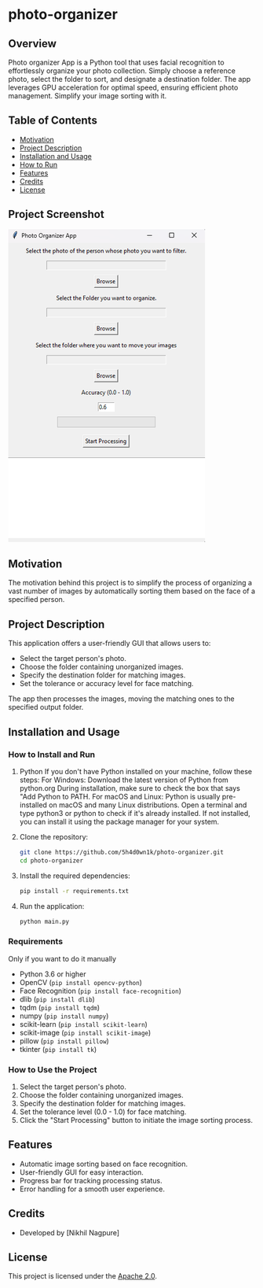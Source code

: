 # photo-organizer

## Overview

Photo organizer App is a Python tool that uses facial recognition to effortlessly organize your photo collection. Simply choose a reference photo, select the folder to sort, and designate a destination folder. The app leverages GPU acceleration for optimal speed, ensuring efficient photo management. Simplify your image sorting with it.

## Table of Contents

- [Motivation](#motivation)
- [Project Description](#project-description)
- [Installation and Usage](#installation-and-usage)
- [How to Run](#how-to-install-and-run)
- [Features](#features)
- [Credits](#credits)
- [License](#license)

## Project Screenshot

![GUI Preview](gui_preview.png)

## Motivation

The motivation behind this project is to simplify the process of organizing a vast number of images by automatically sorting them based on the face of a specified person.

## Project Description

This application offers a user-friendly GUI that allows users to:

- Select the target person's photo.
- Choose the folder containing unorganized images.
- Specify the destination folder for matching images.
- Set the tolerance or accuracy level for face matching.

The app then processes the images, moving the matching ones to the specified output folder.

## Installation and Usage

### How to Install and Run

1. Python
   If you don't have Python installed on your machine, follow these steps:
 For Windows:
   Download the latest version of Python from python.org
   During installation, make sure to check the box that says "Add Python to PATH.
 For macOS and Linux:
   Python is usually pre-installed on macOS and many Linux distributions. Open a terminal and type python3 or python to
   check if it's already installed.
   If not installed, you can install it using the package manager for your system.

3. Clone the repository:

    ```bash
    git clone https://github.com/5h4d0wn1k/photo-organizer.git
    cd photo-organizer
    ```

4. Install the required dependencies:

    ```bash
    pip install -r requirements.txt
    ```

5. Run the application:

    ```bash
    python main.py
    ```
    
### Requirements
 Only if you want to do it manually 
- Python 3.6 or higher
- OpenCV (`pip install opencv-python`)
- Face Recognition (`pip install face-recognition`)
- dlib (`pip install dlib`)
- tqdm (`pip install tqdm`)
- numpy (`pip install numpy`)
- scikit-learn (`pip install scikit-learn`)
- scikit-image (`pip install scikit-image`)
- pillow (`pip install pillow`)
- tkinter (`pip install tk`)

### How to Use the Project

1. Select the target person's photo.
2. Choose the folder containing unorganized images.
3. Specify the destination folder for matching images.
4. Set the tolerance level (0.0 - 1.0) for face matching.
5. Click the "Start Processing" button to initiate the image sorting process.

## Features

- Automatic image sorting based on face recognition.
- User-friendly GUI for easy interaction.
- Progress bar for tracking processing status.
- Error handling for a smooth user experience.

## Credits

- Developed by [Nikhil Nagpure]

## License

This project is licensed under the [Apache 2.0](LICENSE).

